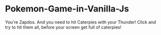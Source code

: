 # Pokemon-Game-in-Vanilla-Js
You're Zapdos. And you need to hit Caterpies with your Thunder! Click and try to hit them all, before your screen get full of caterpies!
